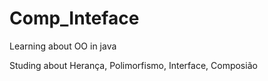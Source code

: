 # Comp_Inteface
Learning about OO in java 

Studing about Herança, Polimorfismo, Interface, Composião
